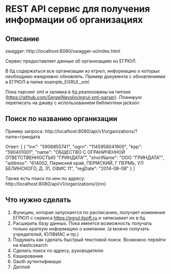 # REST API сервис для получения информации об организациях


## Описание 
swagger: http://localhost:8080/swagger-ui/index.html

Сервис предоставляет данные об организациях из ЕГРЮЛ. 

В бд содержаться все организации из егрюл, информацию о которых необходимо ежедневно обновлять. Пример документа с обновлениями в ЕГРЮЛ в папке example_EGRUL_xml.

Пока парсинг xml и заливка в бд реализованы на питоне (https://github.com/SergeiNevolin/egrul-xml-parser). 
Планирую переписать на джаву с использованием библиотеки jackson

## Поиск по названию организации
Пример запроса:
http://localhost:8080/api/v1/organizations/?name=гриндата

Ответ:
[
  {
    "inn": "5906855741",
    "ogrn": "1145958041900",
    "kpp": "590401001",
    "name": "ОБЩЕСТВО С ОГРАНИЧЕННОЙ ОТВЕТСТВЕННОСТЬЮ \"ГРИНДАТА\"",
    "shortName": "ООО \"ГРИНДАТА\"",
    "address": "614002, Пермский край, ПЕРМСКИЙ, Г ПЕРМЬ, УЛ БЕЛИНСКОГО, Д. 31, ОФИС 11",
    "regDate": "2014-08-08"
  }
]


Также есть поиск по инн по адресу:
http://localhost:8080/api/v1/organizations/{inn}


## Что нужно сделать
1. Функцию, которая запускается по расписанию, получает изменения ЕГРЮЛ с сервиса https://egrul.itsoft.ru и записывает их в бд 
2. Расширить базу данных. Пока имеется возможность получать только краткую информацию о компании. (а можно получать учредителей, ЮЛФИАС и пр.)
3. Подумать как сделать быстрый текстовой поиск. Возможно перейти на elasticsearch
4. Сделать поиск по адресу, руководителю
5. Кэширование
6. Oauth аутентификацю
7. Деплой
